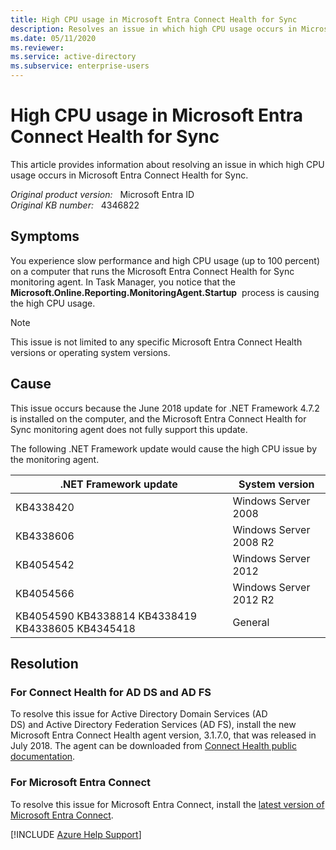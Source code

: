 ```yaml
---
title: High CPU usage in Microsoft Entra Connect Health for Sync
description: Resolves an issue in which high CPU usage occurs in Microsoft Entra Connect Health for Sync.
ms.date: 05/11/2020
ms.reviewer: 
ms.service: active-directory
ms.subservice: enterprise-users
---
```

# High CPU usage in Microsoft Entra Connect Health for Sync

This article provides information about resolving an issue in which high CPU usage occurs in Microsoft Entra Connect Health for Sync.

_Original product version:_ &nbsp; Microsoft Entra ID  
_Original KB number:_ &nbsp; 4346822

## Symptoms

You experience slow performance and high CPU usage (up to 100 percent) on a computer that runs the Microsoft Entra Connect Health for Sync monitoring agent. In Task Manager, you notice that the **Microsoft.Online.Reporting.MonitoringAgent.Startup**  process is causing the high CPU usage.

> [!NOTE]
> This issue is not limited to any specific Microsoft Entra Connect Health versions or operating system versions.

## Cause

This issue occurs because the June 2018 update for .NET Framework 4.7.2 is installed on the computer, and the Microsoft Entra Connect Health for Sync monitoring agent does not fully support this update.

The following .NET Framework update would cause the high CPU issue by the monitoring agent.

| .NET Framework update| System version|
|---|---|
| KB4338420| Windows Server 2008 |
| KB4338606| Windows Server 2008 R2 |
| KB4054542| Windows Server 2012 |
| KB4054566| Windows Server 2012 R2 |
| KB4054590 KB4338814 KB4338419 KB4338605 KB4345418| General |
  
## Resolution

### For Connect Health for AD DS and AD FS

To resolve this issue for Active Directory Domain Services (AD DS) and Active Directory Federation Services (AD FS), install the new Microsoft Entra Connect Health agent version, 3.1.7.0, that was released in July 2018. The agent can be downloaded from [Connect Health public documentation](/azure/active-directory/connect-health/active-directory-aadconnect-health-agent-install#download-and-install-the-azure-ad-connect-health-agent).

<a name='for-azure-ad-connect'></a>

### For Microsoft Entra Connect

To resolve this issue for Microsoft Entra Connect, install the [latest version of Microsoft Entra Connect](https://go.microsoft.com/fwlink/?LinkId=615771).

[!INCLUDE [Azure Help Support](../../../includes/azure-help-support.md)]
